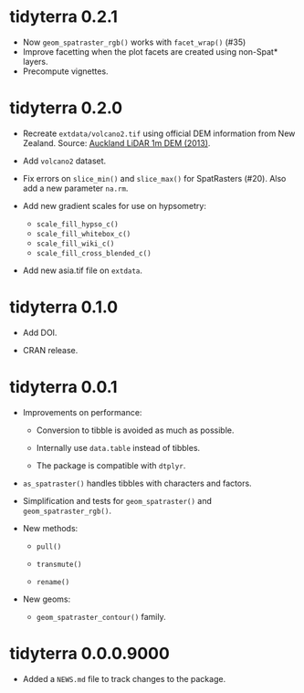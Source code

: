 # tidyterra 0.2.1

-   Now `geom_spatraster_rgb()` works with `facet_wrap()` (#35)
-   Improve facetting when the plot facets are created using non-Spat\* layers.
-   Precompute vignettes.

# tidyterra 0.2.0

-   Recreate `extdata/volcano2.tif` using official DEM information from New
    Zealand. Source: [Auckland LiDAR 1m DEM
    (2013)](https://data.linz.govt.nz/layer/53405-auckland-lidar-1m-dem-2013/).

-   Add `volcano2` dataset.

-   Fix errors on `slice_min()` and `slice_max()` for SpatRasters (#20). Also
    add a new parameter `na.rm`.

-   Add new gradient scales for use on hypsometry:

    -   `scale_fill_hypso_c()`
    -   `scale_fill_whitebox_c()`
    -   `scale_fill_wiki_c()`
    -   `scale_fill_cross_blended_c()`

-   Add new asia.tif file on `extdata`.

# tidyterra 0.1.0

-   Add DOI.

-   CRAN release.

# tidyterra 0.0.1

-   Improvements on performance:

    -   Conversion to tibble is avoided as much as possible.

    -   Internally use `data.table` instead of tibbles.

    -   The package is compatible with `dtplyr`.

-   `as_spatraster()` handles tibbles with characters and factors.

-   Simplification and tests for `geom_spatraster()` and
    `geom_spatraster_rgb()`.

-   New methods:

    -   `pull()`

    -   `transmute()`

    -   `rename()`

-   New geoms:

    -   `geom_spatraster_contour()` family.

# tidyterra 0.0.0.9000

-   Added a `NEWS.md` file to track changes to the package.
